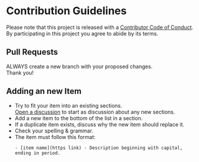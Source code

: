 # Contribution Guidelines

Please note that this project is released with a [Contributor Code of Conduct](CODE_OF_CONDUCT.md).  
By participating in this project you agree to abide by its terms.

## Pull Requests

ALWAYS create a new branch with your proposed changes.  
Thank you!

## Adding an new Item

- Try to fit your item into an existing sections.  
  [Open a discussion](https://github.com/mcanouil/awesome-quarto/discussions/new?category=ideas) to start as discussion about any new sections.
- Add a new item to the bottom of the list in a section.
- If a duplicate item exists, discuss why the new item should replace it.
- Check your spelling & grammar.
- The item must follow this format:
  ```
  - [item name](https link) - Description beginning with capital, ending in period.
  ```
